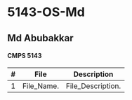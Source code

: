 # 5143-OS-Md

## Md Abubakkar
#### CMPS 5143


|   #    | File                    | Description                                        |
| :---:  | ----------------------- | -------------------------------------------------- |
|   1    |  File_Name.             |              File_Description.                     |

